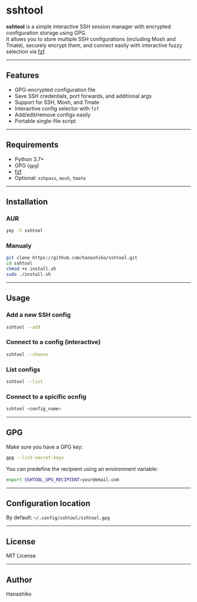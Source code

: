 # sshtool

**sshtool** is a simple interactive SSH session manager with encrypted configuration storage using GPG.  
It allows you to store multiple SSH configurations (including Mosh and Tmate), securely encrypt them, and connect easily with interactive fuzzy selection via [fzf](https://github.com/junegunn/fzf).

---

## Features

- GPG-encrypted configuration file
- Save SSH credentials, port forwards, and additional args
- Support for SSH, Mosh, and Tmate
- Interactive config selector with `fzf`
- Add/edit/remove configs easily
- Portable single-file script

---

## Requirements

- Python 3.7+
- GPG (`gpg`)
- [fzf](https://github.com/junegunn/fzf)
- Optional: `sshpass`, `mosh`, `tmate`

---

## Installation

### AUR

```bash
yay -S sshtool
```

### Manualy

```bash
git clone https://github.com/hanashiko/sshtool.git
cd sshtool
chmod +x install.sh
sudo ./install.sh
```

---

## Usage

### Add a new SSH config

```bash
sshtool --add
```

### Connect to a config (interactive)

```bash
sshtool --choose
```

### List configs

```bash
sshtool --list
```

### Connect to a spicific ocnfig

```bash
sshtool <config_name>
```

---

## GPG

Make sure you have a GPG key:

```bash
gpg --list-secret-keys
```

You can predefine the recipient using an environment variable:

```bash
export SSHTOOL_GPG_RECIPIENT=your@email.com
```

---

## Configuration location

By default: `~/.config/sshtool/sshtool.gpg`

---

## License

MIT License

--- 

## Author

Hanashiko